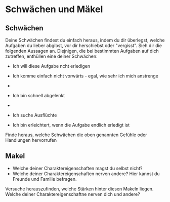 # Schwächen und Mäkel

## Schwächen
Deine Schwächen findest du einfach heraus, indem du dir überlegst, welche Aufgaben du lieber abgibst, vor dir herschiebst oder "vergisst". Sieh dir die folgenden Aussagen an. Diejnigen, die bei bestimmten Aufgaben auf dich zutreffen, enthüllen eine deiner Schwächen:

- Ich will diese Aufgabe ncht erledigen

- Ich komme einfach nicht vorwärts - egal, wie sehr ich mich anstrenge
- 
- Ich bin schnell abgelenkt
- 
- Ich suche Ausflüchte

- Ich bin erleichtert, wenn die Aufgabe endlich erledigt ist

Finde heraus, welche Schwächen die oben genannten Gefühle oder Handlungen hervorrufen


## Makel
- Welche deiner Charaktereigenschaften magst du selbst nicht?
- Welche deiner Charaktereigenschaften nerven andere? Hier kannst du Freunde und Familie befragen.


Versuche herauszufinden, welche Stärken hinter diesen Makeln liegen. Welche deiner Charaktereigenschaftne nerven dich und andere?
